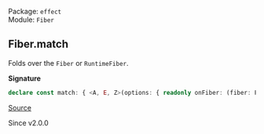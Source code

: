 Package: `effect`<br />
Module: `Fiber`<br />

## Fiber.match

Folds over the `Fiber` or `RuntimeFiber`.

**Signature**

```ts
declare const match: { <A, E, Z>(options: { readonly onFiber: (fiber: Fiber<A, E>) => Z; readonly onRuntimeFiber: (fiber: RuntimeFiber<A, E>) => Z; }): (self: Fiber<A, E>) => Z; <A, E, Z>(self: Fiber<A, E>, options: { readonly onFiber: (fiber: Fiber<A, E>) => Z; readonly onRuntimeFiber: (fiber: RuntimeFiber<A, E>) => Z; }): Z; }
```

[Source](https://github.com/Effect-TS/effect/tree/main/packages/effect/src/Fiber.ts#L579)

Since v2.0.0